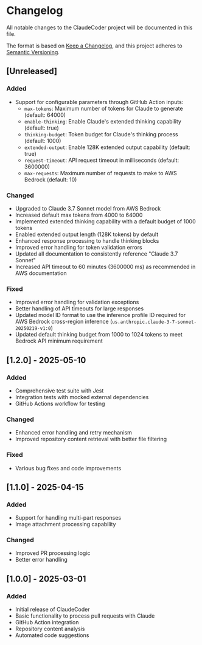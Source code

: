 # Changelog

All notable changes to the ClaudeCoder project will be documented in this file.

The format is based on [Keep a Changelog](https://keepachangelog.com/en/1.0.0/),
and this project adheres to [Semantic Versioning](https://semver.org/spec/v2.0.0.html).

## [Unreleased]

### Added
- Support for configurable parameters through GitHub Action inputs:
  - `max-tokens`: Maximum number of tokens for Claude to generate (default: 64000)
  - `enable-thinking`: Enable Claude's extended thinking capability (default: true)
  - `thinking-budget`: Token budget for Claude's thinking process (default: 1000)
  - `extended-output`: Enable 128K extended output capability (default: true)
  - `request-timeout`: API request timeout in milliseconds (default: 3600000)
  - `max-requests`: Maximum number of requests to make to AWS Bedrock (default: 10)

### Changed
- Upgraded to Claude 3.7 Sonnet model from AWS Bedrock
- Increased default max tokens from 4000 to 64000
- Implemented extended thinking capability with a default budget of 1000 tokens
- Enabled extended output length (128K tokens) by default
- Enhanced response processing to handle thinking blocks
- Improved error handling for token validation errors
- Updated all documentation to consistently reference "Claude 3.7 Sonnet"
- Increased API timeout to 60 minutes (3600000 ms) as recommended in AWS documentation

### Fixed
- Improved error handling for validation exceptions
- Better handling of API timeouts for large responses
- Updated model ID format to use the inference profile ID required for AWS Bedrock cross-region inference (`us.anthropic.claude-3-7-sonnet-20250219-v1:0`)
- Updated default thinking budget from 1000 to 1024 tokens to meet Bedrock API minimum requirement

## [1.2.0] - 2025-05-10

### Added
- Comprehensive test suite with Jest
- Integration tests with mocked external dependencies
- GitHub Actions workflow for testing

### Changed
- Enhanced error handling and retry mechanism
- Improved repository content retrieval with better file filtering

### Fixed
- Various bug fixes and code improvements

## [1.1.0] - 2025-04-15

### Added
- Support for handling multi-part responses
- Image attachment processing capability

### Changed
- Improved PR processing logic
- Better error handling

## [1.0.0] - 2025-03-01

### Added
- Initial release of ClaudeCoder
- Basic functionality to process pull requests with Claude
- GitHub Action integration
- Repository content analysis
- Automated code suggestions